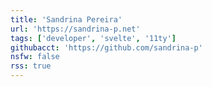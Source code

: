 ```yaml
---
title: 'Sandrina Pereira'
url: 'https://sandrina-p.net'
tags: ['developer', 'svelte', '11ty']
githubacct: 'https://github.com/sandrina-p'
nsfw: false
rss: true
---
```

